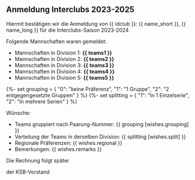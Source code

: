 ## Anmeldung Interclubs 2023-2025

Hiermit bestätigen wir die Anmeldung von {{ idclub }}: {{ name_short }}, {{ name_long }} für die Interclubs-Saison 2023-2024

Folgende Mannschaften waren gemeldet:

  - Mannschaften in Division 1: **{{ teams1 }}**
  - Mannschaften in Division 2: **{{ teams2 }}**
  - Mannschaften in Division 3: **{{ teams3 }}**
  - Mannschaften in Division 4: **{{ teams4 }}**
  - Mannschaften in Division 5: **{{ teams5 }}**



{%- set grouping = {
    "0": "keine Präferenz",
    "1": "1 Gruppe",
    "2": "2 entgegengesetzte Gruppen"
}  %}
{%- set splitting = {
    "1": "In 1 Einzelserie",
    "2": "In mehrere Serien"
}  %}


Wünsche:

 - Teams gruppiert nach Paarung-Nummer: {{ grouping [wishes.grouping] }}
 - Verteilung der Teams in derselben Division: {{ splitting [wishes.split] }}
 - Regionale Präferenzen: {{ wishes.regional }}
 - Bemerkungen: {{ wishes.remarks }}
 
Die Rechnung folgt später

der KSB-Vorstand